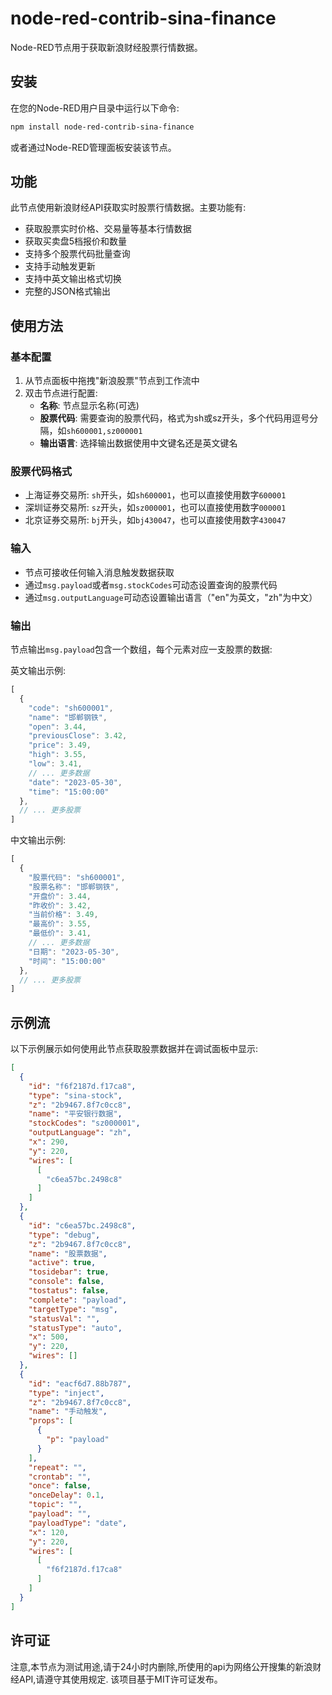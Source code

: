 # node-red-contrib-sina-finance

Node-RED节点用于获取新浪财经股票行情数据。

## 安装

在您的Node-RED用户目录中运行以下命令:

```bash
npm install node-red-contrib-sina-finance
```

或者通过Node-RED管理面板安装该节点。

## 功能

此节点使用新浪财经API获取实时股票行情数据。主要功能有:

- 获取股票实时价格、交易量等基本行情数据
- 获取买卖盘5档报价和数量
- 支持多个股票代码批量查询
- 支持手动触发更新
- 支持中英文输出格式切换
- 完整的JSON格式输出

## 使用方法

### 基本配置

1. 从节点面板中拖拽"新浪股票"节点到工作流中
2. 双击节点进行配置:
   - **名称**: 节点显示名称(可选)
   - **股票代码**: 需要查询的股票代码，格式为sh或sz开头，多个代码用逗号分隔，如`sh600001,sz000001`
   - **输出语言**: 选择输出数据使用中文键名还是英文键名

### 股票代码格式

- 上海证券交易所: `sh`开头，如`sh600001`，也可以直接使用数字`600001`
- 深圳证券交易所: `sz`开头，如`sz000001`，也可以直接使用数字`000001` 
- 北京证券交易所: `bj`开头，如`bj430047`，也可以直接使用数字`430047`

### 输入

- 节点可接收任何输入消息触发数据获取
- 通过`msg.payload`或者`msg.stockCodes`可动态设置查询的股票代码
- 通过`msg.outputLanguage`可动态设置输出语言（"en"为英文，"zh"为中文）

### 输出

节点输出`msg.payload`包含一个数组，每个元素对应一支股票的数据:

英文输出示例:
```javascript
[
  {
    "code": "sh600001",
    "name": "邯郸钢铁",
    "open": 3.44,
    "previousClose": 3.42,
    "price": 3.49,
    "high": 3.55,
    "low": 3.41,
    // ... 更多数据
    "date": "2023-05-30",
    "time": "15:00:00"
  },
  // ... 更多股票
]
```

中文输出示例:
```javascript
[
  {
    "股票代码": "sh600001",
    "股票名称": "邯郸钢铁",
    "开盘价": 3.44,
    "昨收价": 3.42,
    "当前价格": 3.49,
    "最高价": 3.55,
    "最低价": 3.41,
    // ... 更多数据
    "日期": "2023-05-30",
    "时间": "15:00:00"
  },
  // ... 更多股票
]
```

## 示例流

以下示例展示如何使用此节点获取股票数据并在调试面板中显示:

```json
[
  {
    "id": "f6f2187d.f17ca8",
    "type": "sina-stock",
    "z": "2b9467.8f7c0cc8",
    "name": "平安银行数据",
    "stockCodes": "sz000001",
    "outputLanguage": "zh",
    "x": 290,
    "y": 220,
    "wires": [
      [
        "c6ea57bc.2498c8"
      ]
    ]
  },
  {
    "id": "c6ea57bc.2498c8",
    "type": "debug",
    "z": "2b9467.8f7c0cc8",
    "name": "股票数据",
    "active": true,
    "tosidebar": true,
    "console": false,
    "tostatus": false,
    "complete": "payload",
    "targetType": "msg",
    "statusVal": "",
    "statusType": "auto",
    "x": 500,
    "y": 220,
    "wires": []
  },
  {
    "id": "eacf6d7.88b787",
    "type": "inject",
    "z": "2b9467.8f7c0cc8",
    "name": "手动触发",
    "props": [
      {
        "p": "payload"
      }
    ],
    "repeat": "",
    "crontab": "",
    "once": false,
    "onceDelay": 0.1,
    "topic": "",
    "payload": "",
    "payloadType": "date",
    "x": 120,
    "y": 220,
    "wires": [
      [
        "f6f2187d.f17ca8"
      ]
    ]
  }
]
```

## 许可证
注意,本节点为测试用途,请于24小时内删除,所使用的api为网络公开搜集的新浪财经API,请遵守其使用规定.
该项目基于MIT许可证发布。 